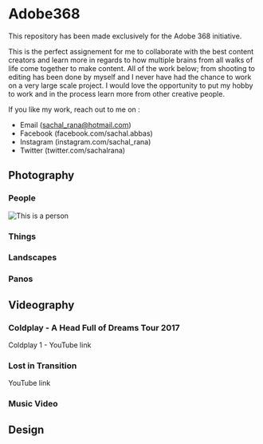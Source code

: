 # Adobe368

This repository has been made exclusively for the Adobe 368 initiative.

This is the perfect assignement for me to collaborate with the best content creators and learn more in regards to how multiple brains from all walks of life come together to make content. All of the work below; from shooting to editing has been done by myself and I never have had the chance to work on a very large scale project. I would love the opportunity to put my hobby to work and in the process learn more from other creative people.   

If you like my work, reach out to me on :

  - Email (sachal_rana@hotmail.com)
  - Facebook (facebook.com/sachal.abbas)
  - Instagram (instagram.com/sachal_rana)
  - Twitter (twitter.com/sachalrana)

## Photography

### People
![This is a person](/viz/Portrait-1.jpg)
### Things

### Landscapes

### Panos



## Videography

### Coldplay - A Head Full of Dreams Tour 2017
Coldplay 1 - YouTube link

### Lost in Transition
YouTube link

### Music Video

## Design

